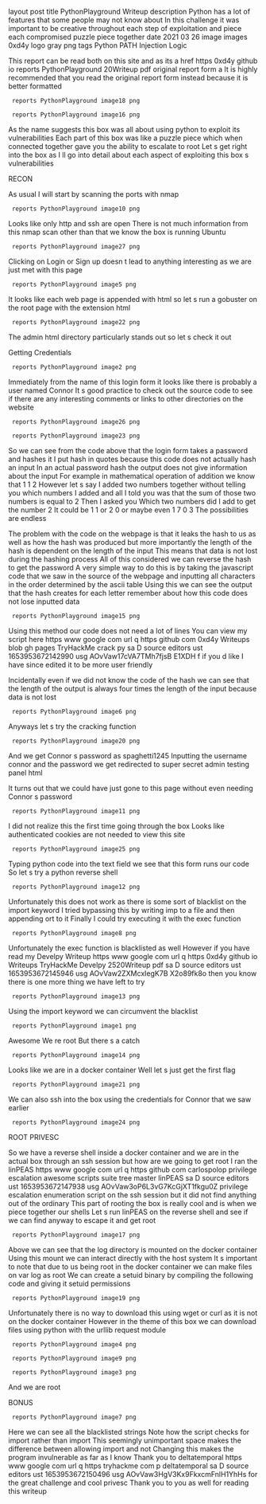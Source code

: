    
layout  post
title   PythonPlayground Writeup
description  Python has a lot of features that some people may not know about  In this challenge  it was important to be creative throughout each step of exploitation and piece each compromised puzzle piece together 
date    2021 03 26
image     images 0xd4y logo gray png 
tags     Python  PATH Injection  Logic 
   

  This report can be read both on this site  and as its  a href    https   0xd4y github io reports PythonPlayground 20Writeup pdf  original report form  a   It is highly recommended that you read the original report form instead because it is better formatted   

     reports PythonPlayground image18 png 

     reports PythonPlayground image16 png 

As the name suggests  this box was all about using python to exploit its vulnerabilities  Each part of this box was like a puzzle piece which  when connected together  gave you the ability to escalate to root  Let s get right into the box  as I ll go into detail about each aspect of exploiting this box s vulnerabilities 

RECON

As usual  I will start by scanning the ports with nmap 

     reports PythonPlayground image10 png 

Looks like only http and ssh are open  There is not much information from this nmap scan  other than that we know the box is running Ubuntu 

     reports PythonPlayground image27 png 

Clicking on Login or Sign up doesn t lead to anything interesting  as we are just met with this page 

     reports PythonPlayground image5 png 

It looks like each web page is appended with  html  so let s run a gobuster on the root page with the extension  html 

     reports PythonPlayground image22 png 

The  admin html directory particularly stands out  so let s check it out 

Getting Credentials

     reports PythonPlayground image2 png 

Immediately from the name of this login form  it looks like there is probably a user named Connor  It s good practice to check out the source code to see if there are any interesting comments or links to other directories on the website 

     reports PythonPlayground image26 png 

     reports PythonPlayground image23 png 

So we can see from the code above that the login form takes a password and  hashes it   I put  hash  in quotes because this code does not actually hash an input  In an actual password hash  the output does not give information about the input  For example  in mathematical operation of addition we know that 1 1 2  However  let s say I added two numbers together without telling you which numbers I added  and all I told you was that the sum of those two numbers is equal to 2  Then I asked you   Which two numbers did I add to get the number 2    It could be 1 1  or 2 0  or maybe even 1 7 0 3  The possibilities are endless 

The problem with the code on the webpage  is that it leaks the hash to us as well as how the hash was produced  but more importantly  the length of the hash is dependent on the length of the input  This means that data is not lost during the hashing process  All of this considered  we can reverse the hash to get the password  A very simple way to do this is by taking the javascript code that we saw in the source of the webpage  and inputting all characters in the order determined by the ascii table  Using this  we can see the output that the hash creates for each letter  remember about how this code does not lose inputted data  

     reports PythonPlayground image15 png 

Using this method  our code does not need a lot of lines  You can view my script  here  https   www google com url q https   github com 0xd4y Writeups blob gh pages TryHackMe crack py sa D source editors ust 1653953672142990 usg AOvVaw17cVA7TMh7fjsB E1XDH f  if you d like  I have since edited it to be more user friendly 

Incidentally  even if we did not know the code of the hash  we can see that the length of the output is always four times the length of the input  because data is not lost  

     reports PythonPlayground image6 png 

Anyways  let s try the cracking function 

     reports PythonPlayground image20 png 

And we get Connor s password as spaghetti1245  Inputting the username connor and the password  we get redirected to  super secret admin testing panel html 

It turns out that we could have just gone to this page without even needing Connor s password 

     reports PythonPlayground image11 png 

I did not realize this the first time going through the box  Looks like authenticated cookies are not needed to view this site 

     reports PythonPlayground image25 png 

Typing python code into the text field  we see that this form runs our code  So let s try a python reverse shell 

     reports PythonPlayground image12 png 

Unfortunately  this does not work as there is some sort of blacklist on the import keyword  I tried bypassing this by writing  imp  to a file and then appending  ort  to it  Finally  I could try executing it with the exec function 

     reports PythonPlayground image8 png 

Unfortunately  the exec function is blacklisted as well  However  if you have read my  Develpy Writeup  https   www google com url q https   0xd4y github io Writeups TryHackMe Develpy 2520Writeup pdf sa D source editors ust 1653953672145946 usg AOvVaw2ZXMcxIegK7B X2o89fk8o   then you know there is one more thing we have left to try 

     reports PythonPlayground image13 png 

Using the   import   keyword  we can circumvent the blacklist 

     reports PythonPlayground image1 png 

Awesome  We re root  But there s a catch 

     reports PythonPlayground image14 png 

Looks like we are in a docker container     Well  let s just get the first flag 

     reports PythonPlayground image21 png 

We can also ssh into the box using the credentials for Connor that we saw earlier 

     reports PythonPlayground image24 png 

ROOT PRIVESC

So we have a reverse shell inside a docker container and we are in the actual box through an ssh session  but how are we going to get root  I ran the  linPEAS  https   www google com url q https   github com carlospolop privilege escalation awesome scripts suite tree master linPEAS sa D source editors ust 1653953672147938 usg AOvVaw3oP6L3vG7KcGjXT1fkgu0Z  privilege escalation enumeration script on the ssh session  but it did not find anything out of the ordinary  This part of rooting the box is really cool and is when we piece together our shells  Let s run linPEAS on the reverse shell and see if we can find anyway to escape it and get root 

     reports PythonPlayground image17 png 

Above we can see that the log directory is mounted on the docker container  Using this mount  we can interact directly with the host system  It s important to note that due to us being root in the docker container  we can make files on  var log as root  We can create a setuid binary by compiling the following code and giving it setuid permissions 

     reports PythonPlayground image19 png 

Unfortunately  there is no way to download this using wget or curl as it is not on the docker container  However  in the theme of this box  we can download files using python with the urllib request module 

     reports PythonPlayground image4 png 

     reports PythonPlayground image9 png 

     reports PythonPlayground image3 png 

And we are root 

BONUS

     reports PythonPlayground image7 png 

Here we can see all the blacklisted strings  Note how the script checks for  import   rather than  import   This seemingly unimportant space makes the difference between allowing   import   and not  Changing this makes the program invulnerable  as far as I know   Thank you to   deltatemporal  https   www google com url q https   tryhackme com p deltatemporal sa D source editors ust 1653953672150496 usg AOvVaw3HgV3Kx9FkxcmFnlH1YhHs  for the great challenge and cool privesc  Thank you to you as well for reading this writeup 
